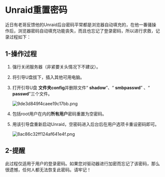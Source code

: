 # Unraid重置密码

近日有老哥反馈他的Unraid后台密码平常都是浏览器自动填充的，在他一番骚操作后，浏览器密码自动填充功能丧失，而且也忘记了登录密码，所以进行求救，记录过程如下：

##  1-操作过程

1. 强行关闭服务器（非紧要关头情况下不建议）。
2. 将引导U盘拔下，插入其他可用电脑。

3. 打开引导U盘  **文件夹config**并删除文件“ **shadow**”、“ **smbpasswd**” 、“ **passwd**”三个文件。

   ![9de3d849f4caee19c17bb.png](https://pic.nas-u.top/9de3d849f4caee19c17bb.png)

4. 包括root用户在内的**所有用户**密码重置为空密码。

5. 用该引导盘重新启动Unraid，空密码进入后台后在用户选项卡重设密码即可。

   ![8ac86c32ff124af641e4f.png](https://pic.nas-u.top/8ac86c32ff124af641e4f.png)

## 2-提醒

此过程仅适用于用户的登录密码。如果您对驱动器进行加密而忘记了该密码，那么很遗憾，任何人都无法恢复此密码。请牢记！
